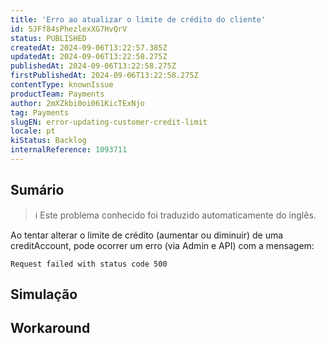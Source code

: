 ```yaml
---
title: 'Erro ao atualizar o limite de crédito do cliente'
id: 5JFf84sPhezlexXG7HvQrV
status: PUBLISHED
createdAt: 2024-09-06T13:22:57.385Z
updatedAt: 2024-09-06T13:22:58.275Z
publishedAt: 2024-09-06T13:22:58.275Z
firstPublishedAt: 2024-09-06T13:22:58.275Z
contentType: knownIssue
productTeam: Payments
author: 2mXZkbi0oi061KicTExNjo
tag: Payments
slugEN: error-updating-customer-credit-limit
locale: pt
kiStatus: Backlog
internalReference: 1093711
---
```


## Sumário

>ℹ️ Este problema conhecido foi traduzido automaticamente do inglês.


Ao tentar alterar o limite de crédito (aumentar ou diminuir) de uma creditAccount, pode ocorrer um erro (via Admin e API) com a mensagem:

`Request failed with status code 500`

## Simulação



## Workaround



